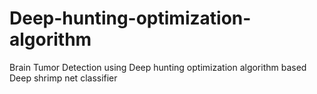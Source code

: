 # Deep-hunting-optimization-algorithm
Brain Tumor Detection using Deep hunting optimization algorithm based Deep shrimp net classifier
